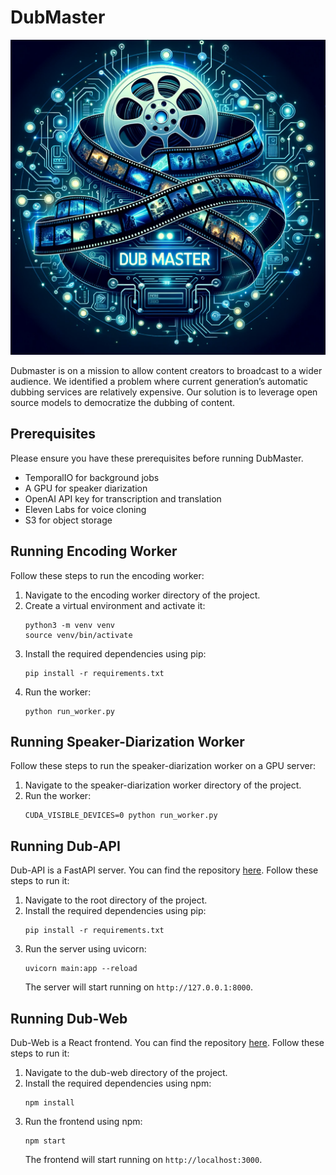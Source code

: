 # DubMaster

![Logo](logo.png)

Dubmaster is on a mission to allow content creators to broadcast to a wider audience. We identified a problem where current generation’s automatic dubbing services are relatively expensive. Our solution is to leverage open source models to democratize the dubbing of content.

## Prerequisites

Please ensure you have these prerequisites before running DubMaster.

- TemporalIO for background jobs
- A GPU for speaker diarization
- OpenAI API key for transcription and translation
- Eleven Labs for voice cloning
- S3 for object storage

## Running Encoding Worker

Follow these steps to run the encoding worker:

1. Navigate to the encoding worker directory of the project.
2. Create a virtual environment and activate it:
   ```
   python3 -m venv venv
   source venv/bin/activate
   ```
3. Install the required dependencies using pip:
   ```
   pip install -r requirements.txt
   ```
4. Run the worker:
   ```
   python run_worker.py
   ```

## Running Speaker-Diarization Worker

Follow these steps to run the speaker-diarization worker on a GPU server:

1. Navigate to the speaker-diarization worker directory of the project.
2. Run the worker:
   ```
   CUDA_VISIBLE_DEVICES=0 python run_worker.py
   ```

## Running Dub-API

Dub-API is a FastAPI server. You can find the repository [here](https://github.com/Dub-Master/dub-api). Follow these steps to run it:

1. Navigate to the root directory of the project.
2. Install the required dependencies using pip:
   ```
   pip install -r requirements.txt
   ```
3. Run the server using uvicorn:
   ```
   uvicorn main:app --reload
   ```
   The server will start running on `http://127.0.0.1:8000`.

## Running Dub-Web

Dub-Web is a React frontend. You can find the repository [here](https://github.com/Dub-Master/dub-web). Follow these steps to run it:

1. Navigate to the dub-web directory of the project.
2. Install the required dependencies using npm:
   ```
   npm install
   ```
3. Run the frontend using npm:
   ```
   npm start
   ```
   The frontend will start running on `http://localhost:3000`.
